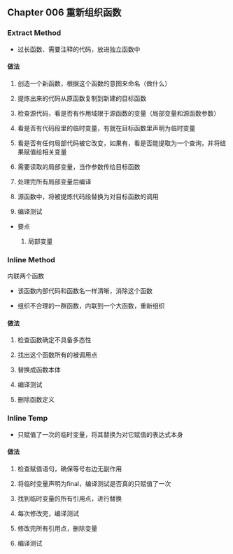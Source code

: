 ## Chapter 006 重新组织函数

### Extract Method

- 过长函数、需要注释的代码，放进独立函数中

#### 做法

1. 创造一个新函数，根据这个函数的意图来命名（做什么）

1. 提炼出来的代码从原函数复制到新建的目标函数

1. 检查源代码，看是否有作用域限于源函数的变量（局部变量和源函数参数）

1. 看是否有代码段里的临时变量，有就在目标函数里声明为临时变量

1. 看是否有任何局部代码被它改变，如果有，看是否能提取为一个查询，并将结果赋值给相关变量

1. 需要读取的局部变量，当作参数传给目标函数

1. 处理完所有局部变量后编译

1. 源函数中，将被提炼代码段替换为对目标函数的调用

1. 编译测试


- 要点

    1. 局部变量
    
### Inline Method

内联两个函数

- 该函数内部代码和函数名一样清晰，消除这个函数

- 组织不合理的一群函数，内联到一个大函数，重新组织

#### 做法

1. 检查函数确定不具备多态性

1. 找出这个函数所有的被调用点

1. 替换成函数本体

1. 编译测试

1. 删除函数定义


### Inline Temp

- 只赋值了一次的临时变量，将其替换为对它赋值的表达式本身

#### 做法

1. 检查赋值语句，确保等号右边无副作用

1. 将临时变量声明为final，编译测试是否真的只赋值了一次

1. 找到临时变量的所有引用点，进行替换

1. 每次修改完，编译测试

1. 修改完所有引用点，删除变量

1. 编译测试